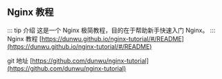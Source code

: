 ## Nginx 教程

::: tip 介绍
这是一个 Nginx 极简教程，目的在于帮助新手快速入门 Nginx。
:::
Nginx 教程 [https://dunwu.github.io/nginx-tutorial/#/README](https://dunwu.github.io/nginx-tutorial/#/README)

git 地址 [https://github.com/dunwu/nginx-tutorial](https://github.com/dunwu/nginx-tutorial)
